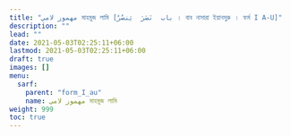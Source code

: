```yaml
---
title: "مهموز لامي মাহমুজ লামি [باب  نَصَرَ  يَنصُرُ । বাব নাসারা ইয়ানসুরু । ফর্ম I A-U]"
description: ""
lead: ""
date: 2021-05-03T02:25:11+06:00
lastmod: 2021-05-03T02:25:11+06:00
draft: true
images: []
menu: 
  sarf:
    parent: "form_I_au"
    name: مهموز لامي মাহমুজ লামি
weight: 999
toc: true
---
```




